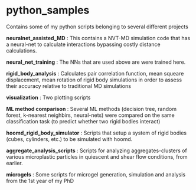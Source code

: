 # python_samples
Contains some of my python scripts belonging to several different projects 

**neuralnet_assisted_MD** : This contains a NVT-MD simulation code that has a neural-net to calculate interactions bypassing costly distance calculations. 

**neural_net_training** : The NNs that are used above are were trained here. 

**rigid_body_analysis** : Calculates pair correlation function, mean squeare displacement, mean rotation of rigid body simulations in order to assess their accuracy relative to traditional MD simulations 

**visualization** : Two plotting scripts 

**ML method comparison** : Several ML methods (decision tree, random forest, k-nearest neighbirs, neural-nets) were compared on the same classification task (to predict whether two rigid bodies interact) 

**hoomd_rigid_body_simulator** : Scripts that setup a system of rigid bodies (cubes, cylinders, etc.) to be simulated with hoomd. 

**aggregate_analysis_scripts** : Scripts for analyzing aggregates-clusters of various microplastic particles in quiescent and shear flow conditions, from earlier.   

**microgels** : Some scripts for microgel generation, simulation and analysis from the 1st year of my PhD   
